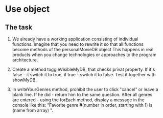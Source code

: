 # Use object

## The task

1) We already have a working application consisting of individual functions. Imagine that
you need to rewrite it so that all functions become methods of the personalMovieDB object
This happens in real products when you change technologies or approaches to the program architecture.

2) Create a method toggleVisibleMyDB, that checks privat property. If it's false - it
switch it to true, if true - switch it to false. Test it together with showMyDB.

3) In writeYourGenres method, prohibit the user to click "cancel" or leave a blank line. 
If he did - return him to the same question. After all genres are entered - 
using the forEach method, display a message in the console like this:
"Favorite genre #(number in order, starting with 1) is (name from array) ".
